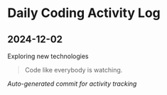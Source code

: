 # Daily Coding Activity Log

## 2024-12-02

Exploring new technologies

> Code like everybody is watching.

*Auto-generated commit for activity tracking*
